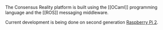 The Consensus Reality platform is built using the [[OCaml]] programming
language and the [[ROS]] messaging middleware.

Current development is being done on second generation [Raspberry Pi 2](https://www.raspberrypi.org/products/raspberry-pi-2-model-b/).

